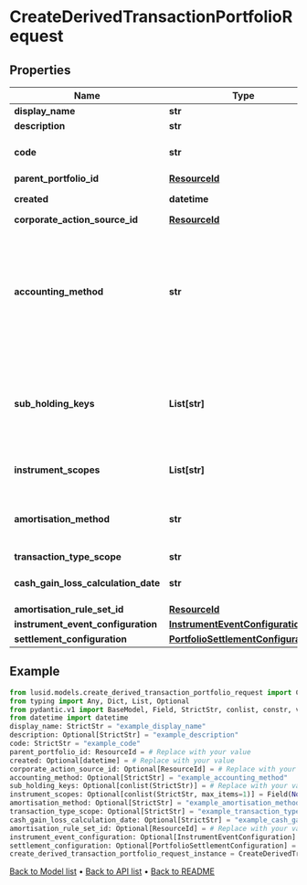 # CreateDerivedTransactionPortfolioRequest

## Properties
Name | Type | Description | Notes
------------ | ------------- | ------------- | -------------
**display_name** | **str** | The name of the derived transaction portfolio. | 
**description** | **str** | A description for the derived transaction portfolio. | [optional] 
**code** | **str** | The code of the derived transaction portfolio. Together with the scope this uniquely identifies the derived transaction portfolio. | 
**parent_portfolio_id** | [**ResourceId**](ResourceId.md) |  | 
**created** | **datetime** | This will be auto-populated to be the parent portfolio creation date. | [optional] 
**corporate_action_source_id** | [**ResourceId**](ResourceId.md) |  | [optional] 
**accounting_method** | **str** | . The available values are: Default, AverageCost, FirstInFirstOut, LastInFirstOut, HighestCostFirst, LowestCostFirst, ProRateByUnits, ProRateByCost, ProRateByCostPortfolioCurrency, IntraDayThenFirstInFirstOut, LongTermHighestCostFirst, LongTermHighestCostFirstPortfolioCurrency, HighestCostFirstPortfolioCurrency, LowestCostFirstPortfolioCurrency, MaximumLossMinimumGain, MaximumLossMinimumGainPortfolioCurrency | [optional] 
**sub_holding_keys** | **List[str]** | A set of unique transaction properties to group the derived transaction portfolio&#39;s holdings by, perhaps for strategy tagging. Each property must be from the &#39;Transaction&#39; domain and identified by a key in the format {domain}/{scope}/{code}, for example &#39;Transaction/strategies/quantsignal&#39;. See https://support.lusid.com/knowledgebase/article/KA-01879/en-us for more information. | [optional] 
**instrument_scopes** | **List[str]** | The resolution strategy used to resolve instruments of transactions/holdings upserted to this derived portfolio. | [optional] 
**amortisation_method** | **str** | The amortisation method used by the portfolio for the calculation. The available values are: NoAmortisation, StraightLine, EffectiveYield, StraightLineSettlementDate, EffectiveYieldSettlementDate | [optional] 
**transaction_type_scope** | **str** | The scope of the transaction types. | [optional] 
**cash_gain_loss_calculation_date** | **str** | The option when the Cash Gain Loss to be calulated, TransactionDate/SettlementDate. Defaults to SettlementDate. | [optional] 
**amortisation_rule_set_id** | [**ResourceId**](ResourceId.md) |  | [optional] 
**instrument_event_configuration** | [**InstrumentEventConfiguration**](InstrumentEventConfiguration.md) |  | [optional] 
**settlement_configuration** | [**PortfolioSettlementConfiguration**](PortfolioSettlementConfiguration.md) |  | [optional] 
## Example

```python
from lusid.models.create_derived_transaction_portfolio_request import CreateDerivedTransactionPortfolioRequest
from typing import Any, Dict, List, Optional
from pydantic.v1 import BaseModel, Field, StrictStr, conlist, constr, validator
from datetime import datetime
display_name: StrictStr = "example_display_name"
description: Optional[StrictStr] = "example_description"
code: StrictStr = "example_code"
parent_portfolio_id: ResourceId = # Replace with your value
created: Optional[datetime] = # Replace with your value
corporate_action_source_id: Optional[ResourceId] = # Replace with your value
accounting_method: Optional[StrictStr] = "example_accounting_method"
sub_holding_keys: Optional[conlist(StrictStr)] = # Replace with your value
instrument_scopes: Optional[conlist(StrictStr, max_items=1)] = Field(None, alias="instrumentScopes", description="The resolution strategy used to resolve instruments of transactions/holdings upserted to this derived portfolio.")
amortisation_method: Optional[StrictStr] = "example_amortisation_method"
transaction_type_scope: Optional[StrictStr] = "example_transaction_type_scope"
cash_gain_loss_calculation_date: Optional[StrictStr] = "example_cash_gain_loss_calculation_date"
amortisation_rule_set_id: Optional[ResourceId] = # Replace with your value
instrument_event_configuration: Optional[InstrumentEventConfiguration] = # Replace with your value
settlement_configuration: Optional[PortfolioSettlementConfiguration] = # Replace with your value
create_derived_transaction_portfolio_request_instance = CreateDerivedTransactionPortfolioRequest(display_name=display_name, description=description, code=code, parent_portfolio_id=parent_portfolio_id, created=created, corporate_action_source_id=corporate_action_source_id, accounting_method=accounting_method, sub_holding_keys=sub_holding_keys, instrument_scopes=instrument_scopes, amortisation_method=amortisation_method, transaction_type_scope=transaction_type_scope, cash_gain_loss_calculation_date=cash_gain_loss_calculation_date, amortisation_rule_set_id=amortisation_rule_set_id, instrument_event_configuration=instrument_event_configuration, settlement_configuration=settlement_configuration)

```

[Back to Model list](../README.md#documentation-for-models) &#8226; [Back to API list](../README.md#documentation-for-api-endpoints) &#8226; [Back to README](../README.md)

